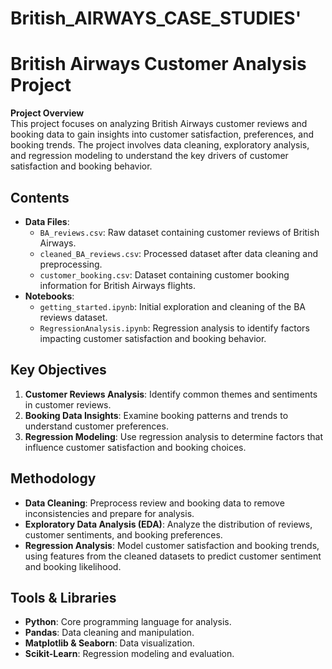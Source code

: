 # British_AIRWAYS_CASE_STUDIES'
# British Airways Customer Analysis Project

**Project Overview**  
This project focuses on analyzing British Airways customer reviews and booking data to gain insights into customer satisfaction, preferences, and booking trends. The project involves data cleaning, exploratory analysis, and regression modeling to understand the key drivers of customer satisfaction and booking behavior.

## Contents
- **Data Files**:
  - `BA_reviews.csv`: Raw dataset containing customer reviews of British Airways.
  - `cleaned_BA_reviews.csv`: Processed dataset after data cleaning and preprocessing.
  - `customer_booking.csv`: Dataset containing customer booking information for British Airways flights.
- **Notebooks**:
  - `getting_started.ipynb`: Initial exploration and cleaning of the BA reviews dataset.
  - `RegressionAnalysis.ipynb`: Regression analysis to identify factors impacting customer satisfaction and booking behavior.

## Key Objectives
1. **Customer Reviews Analysis**: Identify common themes and sentiments in customer reviews.
2. **Booking Data Insights**: Examine booking patterns and trends to understand customer preferences.
3. **Regression Modeling**: Use regression analysis to determine factors that influence customer satisfaction and booking choices.

## Methodology
- **Data Cleaning**: Preprocess review and booking data to remove inconsistencies and prepare for analysis.
- **Exploratory Data Analysis (EDA)**: Analyze the distribution of reviews, customer sentiments, and booking preferences.
- **Regression Analysis**: Model customer satisfaction and booking trends, using features from the cleaned datasets to predict customer sentiment and booking likelihood.

## Tools & Libraries
- **Python**: Core programming language for analysis.
- **Pandas**: Data cleaning and manipulation.
- **Matplotlib & Seaborn**: Data visualization.
- **Scikit-Learn**: Regression modeling and evaluation.

